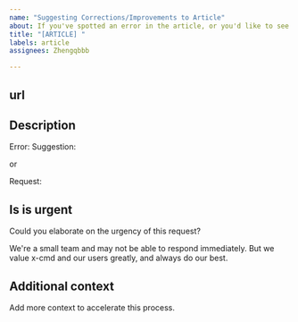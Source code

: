 ```yaml
---
name: "Suggesting Corrections/Improvements to Article"
about: If you've spotted an error in the article, or you'd like to see related articles completed sooner, please feel free to open an issue.
title: "[ARTICLE] "
labels: article
assignees: Zhengqbbb

---
```


## url

<Please provide the url here>

## Description

Error:
Suggestion:

or

Request:

## Is is urgent

Could you elaborate on the urgency of this request?

We're a small team and may not be able to respond immediately.
But we value x-cmd and our users greatly, and always do our best.

## Additional context

Add more context to accelerate this process.
